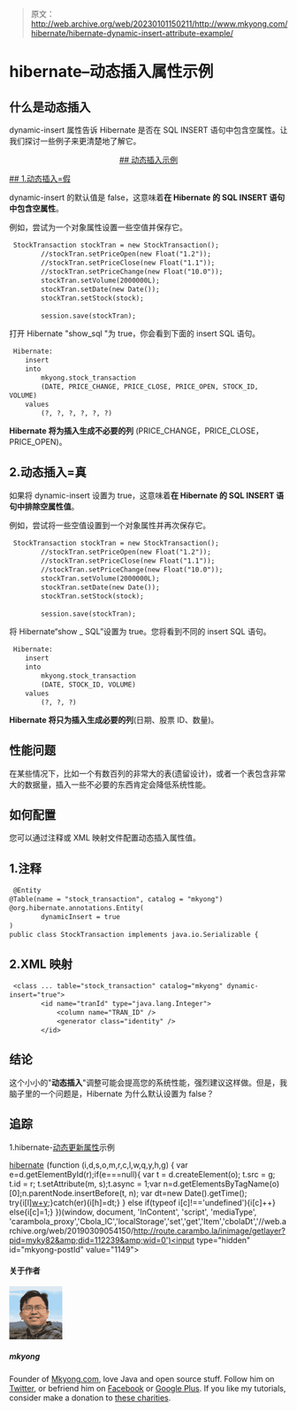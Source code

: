 > 原文：<http://web.archive.org/web/20230101150211/http://www.mkyong.com/hibernate/hibernate-dynamic-insert-attribute-example/>

# hibernate–动态插入属性示例

## 什么是动态插入

dynamic-insert 属性告诉 Hibernate 是否在 SQL INSERT 语句中包含空属性。让我们探讨一些例子来更清楚地了解它。

 <ins class="adsbygoogle" style="display:block; text-align:center;" data-ad-format="fluid" data-ad-layout="in-article" data-ad-client="ca-pub-2836379775501347" data-ad-slot="6894224149">## 动态插入示例

 <ins class="adsbygoogle" style="display:block" data-ad-client="ca-pub-2836379775501347" data-ad-slot="8821506761" data-ad-format="auto" data-ad-region="mkyongregion">## 1.动态插入=假

dynamic-insert 的默认值是 false，这意味着**在 Hibernate 的 SQL INSERT 语句中包含空属性**。

例如，尝试为一个对象属性设置一些空值并保存它。

```
 StockTransaction stockTran = new StockTransaction();
        //stockTran.setPriceOpen(new Float("1.2"));
        //stockTran.setPriceClose(new Float("1.1"));
        //stockTran.setPriceChange(new Float("10.0"));
        stockTran.setVolume(2000000L);
        stockTran.setDate(new Date());
        stockTran.setStock(stock);

        session.save(stockTran); 
```

打开 Hibernate "show_sql "为 true，你会看到下面的 insert SQL 语句。

```
 Hibernate: 
    insert 
    into
        mkyong.stock_transaction
        (DATE, PRICE_CHANGE, PRICE_CLOSE, PRICE_OPEN, STOCK_ID, VOLUME) 
    values
        (?, ?, ?, ?, ?, ?) 
```

**Hibernate 将为插入生成不必要的列** (PRICE_CHANGE，PRICE_CLOSE，PRICE_OPEN)。

## 2.动态插入=真

如果将 dynamic-insert 设置为 true，这意味着**在 Hibernate 的 SQL INSERT 语句中排除空属性值**。

例如，尝试将一些空值设置到一个对象属性并再次保存它。

```
 StockTransaction stockTran = new StockTransaction();
        //stockTran.setPriceOpen(new Float("1.2"));
        //stockTran.setPriceClose(new Float("1.1"));
        //stockTran.setPriceChange(new Float("10.0"));
        stockTran.setVolume(2000000L);
        stockTran.setDate(new Date());
        stockTran.setStock(stock);

        session.save(stockTran); 
```

将 Hibernate“show _ SQL”设置为 true。您将看到不同的 insert SQL 语句。

```
 Hibernate: 
    insert 
    into
        mkyong.stock_transaction
        (DATE, STOCK_ID, VOLUME) 
    values
        (?, ?, ?) 
```

**Hibernate 将只为插入生成必要的列**(日期、股票 ID、数量)。

## 性能问题

在某些情况下，比如一个有数百列的非常大的表(遗留设计)，或者一个表包含非常大的数据量，插入一些不必要的东西肯定会降低系统性能。

## 如何配置

您可以通过注释或 XML 映射文件配置动态插入属性值。

## 1.注释

```
 @Entity
@Table(name = "stock_transaction", catalog = "mkyong")
@org.hibernate.annotations.Entity(
		dynamicInsert = true
)
public class StockTransaction implements java.io.Serializable { 
```

## 2.XML 映射

```
 <class ... table="stock_transaction" catalog="mkyong" dynamic-insert="true">
        <id name="tranId" type="java.lang.Integer">
            <column name="TRAN_ID" />
            <generator class="identity" />
        </id> 
```

## 结论

这个小小的"**动态插入**"调整可能会提高您的系统性能，强烈建议这样做。但是，我脑子里的一个问题是，Hibernate 为什么默认设置为 false？

## 追踪

1.hibernate-[动态更新属性](http://web.archive.org/web/20190309054150/http://www.mkyong.com/hibernate/hibernate-dynamic-update-attribute-example/)示例

[hibernate](http://web.archive.org/web/20190309054150/http://www.mkyong.com/tag/hibernate/)</ins></ins>![](img/06f95b9f6553d558e348bb7564915eca.png) (function (i,d,s,o,m,r,c,l,w,q,y,h,g) { var e=d.getElementById(r);if(e===null){ var t = d.createElement(o); t.src = g; t.id = r; t.setAttribute(m, s);t.async = 1;var n=d.getElementsByTagName(o)[0];n.parentNode.insertBefore(t, n); var dt=new Date().getTime(); try{i[l][w+y](h,i[l][q+y](h)+'&amp;'+dt);}catch(er){i[h]=dt;} } else if(typeof i[c]!=='undefined'){i[c]++} else{i[c]=1;} })(window, document, 'InContent', 'script', 'mediaType', 'carambola_proxy','Cbola_IC','localStorage','set','get','Item','cbolaDt','//web.archive.org/web/20190309054150/http://route.carambo.la/inimage/getlayer?pid=myky82&amp;did=112239&amp;wid=0')<input type="hidden" id="mkyong-postId" value="1149">

#### 关于作者

![author image](img/ea097895f40d446bad0e19b721030162.png)

##### mkyong

Founder of [Mkyong.com](http://web.archive.org/web/20190309054150/http://mkyong.com/), love Java and open source stuff. Follow him on [Twitter](http://web.archive.org/web/20190309054150/https://twitter.com/mkyong), or befriend him on [Facebook](http://web.archive.org/web/20190309054150/http://www.facebook.com/java.tutorial) or [Google Plus](http://web.archive.org/web/20190309054150/https://plus.google.com/110948163568945735692?rel=author). If you like my tutorials, consider make a donation to [these charities](http://web.archive.org/web/20190309054150/http://www.mkyong.com/blog/donate-to-charity/).